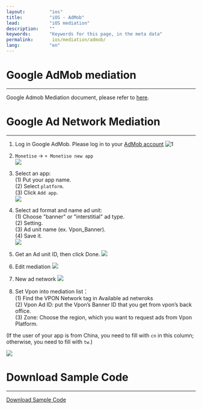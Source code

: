 ```yaml
---
layout:         "ios"
title:          "iOS - AdMob"
lead:           "iOS mediation"
description:    ""
keywords:       "Keywords for this page, in the meta data"
permalink:       ios/mediation/admob/
lang:           "en"
---
```

# Google AdMob mediation
--------
Google Admob Mediation document, please refer to [here].

# Google Ad Network Mediation
-----

1. Log in Google AdMob.
 Please log in to your [AdMob account][0]
![1]  

2. `Monetise` -> `+ Monetise new app`  
![][2]  

3. Select an app: <br>
  (1) Put your app name.<br>
  (2) Select `platform`. <br>
  (3) Click `Add app`. <br>
![][3]  

4. Select ad format and name ad unit: <br>
(1) Choose "banner" or "interstitial" ad type. <br>
(2) Setting. <br>
(3) Ad unit name (ex. Vpon_Banner).  <br>
(4) Save it. <br>
![][4]  

5. Get an Ad unit ID, then click Done.
![][5]  

6. Edit mediation
![][6]  

7. New ad network
![][7]  

8. Set Vpon into mediation list：    <br>
(1) Find the VPON Network tag in Available ad netwroks <br>
(2) Vpon Ad ID: put the Vpon’s Banner ID that you get from vpon’s back office.  <br>
(3) Zone: Choose the region, which you want to request ads from Vpon Platform.  <br>

(If the user of your app is from China, you need to fill with `cn` in this column; otherwise, you need to fill with `tw`.)

![][8]  


# Download Sample Code
--------------------
[Download Sample Code]

  [here]: https://developers.google.com/mobile-ads-sdk/docs/admob/mediation#android
  [0]: http://www.google.com.tw/ads/admob/
  [1]:  {{site.imgurl}}/AdMobScreenshotEnglishAndroid1.jpg
  [2]:  {{site.imgurl}}/Admob2_eng.png
  [3]:  {{site.imgurl}}/Admob3_eng.png
  [4]:  {{site.imgurl}}/Admob4-Android_eng.png
  [5]:  {{site.imgurl}}/Admob5-Android_eng.png
  [6]:  {{site.imgurl}}/AdMobScreenshotEnglishAndroid6.jpg
  [7]:  {{site.imgurl}}/Admob7-Android_eng.png
  [8]:  {{site.imgurl}}/AdMobDefaultAdNetWork.jpg
  [Download Sample Code]: {{site.baseurl}}/ios/download/#admob
